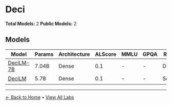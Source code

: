 # Deci

**Total Models:** 2
**Public Models:** 2

## Models

| Model | Params | Architecture | ALScore | MMLU | GPQA | Released | Status |
|-------|--------|--------------|---------|------|------|----------|--------|
| [DeciLM-7B](../models/deci/decilm-7b.md) | 7.04B | Dense | 0.1 | - | - | Dec/2023 | 🟢 |
| [DeciLM](../models/deci/decilm.md) | 5.7B | Dense | 0.1 | - | - | Sep/2023 | 🟢 |

---

[← Back to Home](../README.md) • [View All Labs](../labs/)
